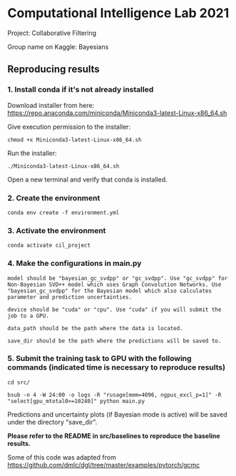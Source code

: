 # Computational Intelligence Lab 2021

Project: Collaborative Filtering

Group name on Kaggle: Bayesians

## Reproducing results


### 1. Install conda if it's not already installed

Download installer from here: https://repo.anaconda.com/miniconda/Miniconda3-latest-Linux-x86_64.sh


Give execution permission to the installer:

    chmod +x Miniconda3-latest-Linux-x86_64.sh

Run the installer:

    ./Miniconda3-latest-Linux-x86_64.sh

Open a new terminal and verify that conda is installed.


### 2. Create the environment

    conda env create -f environment.yml


### 3. Activate the environment

    conda activate cil_project


### 4. Make the configurations in main.py

    model should be "bayesian_gc_svdpp" or "gc_svdpp". Use "gc_svdpp" for Non-Bayesian SVD++ model which uses Graph Convolution Networks. Use "bayesian_gc_svdpp" for the Bayesian model which also calculates parameter and prediction uncertainties.

    device should be "cuda" or "cpu". Use "cuda" if you will submit the job to a GPU.

    data_path should be the path where the data is located.

    save_dir should be the path where the predictions will be saved to.


### 5. Submit the training task to GPU with the following commands (indicated time is necessary to reproduce results)

    cd src/

    bsub -n 4 -W 24:00 -o logs -R "rusage[mem=4096, ngpus_excl_p=1]" -R "select[gpu_mtotal0>=10240]" python main.py

Predictions and uncertainty plots (if Bayesian mode is active) will be saved under the directory "save_dir".

**Please refer to the README in src/baselines to reproduce the baseline results.**

Some of this code was adapted from https://github.com/dmlc/dgl/tree/master/examples/pytorch/gcmc


